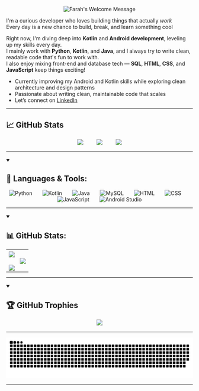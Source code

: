 <p align="center">
  <img alt="Farah's Welcome Message"
       src="https://readme-typing-svg.herokuapp.com?size=30&background=45E5FF00&center=true&vCenter=true&lines=%F0%9F%91%8B%F0%9F%8F%BC+Hey!+I'm+Farah+%F0%9F%92%AB">
</p>

I'm a curious developer who loves building things that actually *work*  
Every day is a new chance to build, break, and learn something cool  

Right now, I'm diving deep into **Kotlin** and **Android development**, leveling up my skills every day.  
I mainly work with **Python**, **Kotlin**, and **Java**, and I always try to write clean, readable code that's fun to work with.  
I also enjoy mixing front-end and database tech — **SQL**, **HTML**, **CSS**, and **JavaScript** keep things exciting!

- Currently improving my Android and Kotlin skills while exploring clean architecture and design patterns  
- Passionate about writing clean, maintainable code that scales  
- Let’s connect on [LinkedIn](https://www.linkedin.com/in/farah-tabal)

---

## 📈 GitHub Stats

<p align="center">
  <img src="https://github-readme-stats.vercel.app/api?username=Farah315&show_icons=true&theme=react&hide_border=false&include_all_commits=true&count_private=true" width="400">
  &emsp;&emsp;
  <img src="https://github-readme-stats.vercel.app/api/top-langs/?username=Farah315&layout=compact&theme=react&hide_border=false" width="400">
  &emsp;&emsp;
  <img src="https://github-readme-streak-stats.herokuapp.com/?user=Farah315&theme=react&hide_border=false&include_all_commits=true&count_private=true" width="400">
</p>

---
<details open>
    <summary><h2>🧰 Languages & Tools:</h2></summary>
    <p align="center">
        <img src="https://cdn-icons-png.flaticon.com/512/5968/5968350.png" width=40px alt="Python" title="Python"/>
        &#8287;&#8287;&#8287;&#8287;&#8287;
        <img src="https://cdn.iconscout.com/icon/free/png-256/kotlin-2038873-1720086.png" width=40px alt="Kotlin" title="Kotlin"/>
        &#8287;&#8287;&#8287;&#8287;&#8287;
        <img src="https://cdn-icons-png.flaticon.com/512/5968/5968282.png" width=40px alt="Java"
title="Java"/>
        &#8287;&#8287;&#8287;&#8287;&#8287;
        <img src="https://cdn.iconscout.com/icon/free/png-256/mysql-3521596-2945040.png" width=40px alt="MySQL" title="MySQL"/>
        &#8287;&#8287;&#8287;&#8287;&#8287;
        <img src="https://cdn-icons-png.flaticon.com/512/732/732212.png" width=40px alt="HTML" title="HTML"/>
        &#8287;&#8287;&#8287;&#8287;&#8287;
        <img src="https://cdn-icons-png.flaticon.com/512/732/732190.png" width=40px alt="CSS" title="CSS"/>
        &#8287;&#8287;&#8287;&#8287;&#8287;
        <img src="https://cdn-icons-png.flaticon.com/512/5968/5968292.png" width=40px alt="JavaScript" title="JavaScript"/>
&#8287;&#8287;&#8287;&#8287;&#8287;
      <img src="https://cdn.jsdelivr.net/gh/devicons/devicon/icons/androidstudio/androidstudio-original.svg" width=40px alt="Android Studio" title="Android Studio"/>
    </p>
</details>

---

<details open>
    <summary><h2>📊 GitHub Stats:</h2></summary>
    <table border="0" align="center">
        <tr border="0">
            <td width="50%" align="center">
                <img align="center" src="https://github-readme-stats.vercel.app/api?username=Farah315&theme=react&hide_border=true&include_all_commits=true&count_private=true&show_icons=true"/>
                <br><br>
                <img align="center" src="https://github-readme-streak-stats.herokuapp.com/?user=Farah315&theme=react&hide_border=true"/>
            </td>
            <td width="50%" align="center">
                <img align="center" src="https://github-readme-stats.vercel.app/api/top-langs/?username=Farah315&theme=react&hide_border=true&include_all_commits=true&count_private=true&layout=compact"/>
            </td>
        </tr>
   </table>
</details>

---

<details open>
    <summary><h2>🏆 GitHub Trophies</h2></summary>
    <div align="center">
        <img src="https://github-profile-trophy.vercel.app/?username=Farah315&theme=react&no-frame=true&no-bg=false&margin-w=20&margin-h=20&column=-1"/>
    </div>
</details>

---

![Snake animation](https://github.com/JeffersonRPM/JeffersonRPM/blob/output/github-contribution-grid-snake.svg)

---

